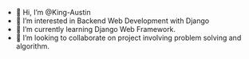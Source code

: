 - 👋 Hi, I’m @King-Austin
- 👀 I’m interested in Backend Web Development with Django
- 🌱 I’m currently learning Django Web Framework.
- 💞️ I’m looking to collaborate on project involving problem solving and algorithm.


<!---
King-Austin/King-Austin is a ✨ special ✨ repository because its `README.md` (this file) appears on your GitHub profile.
You can click the Preview link to take a look at your changes.
--->
